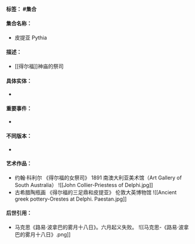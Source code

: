 #### 标签： #集合
#### 集合名称：
- 皮提亚 Pythia
#### 描述：
- [[得尔福]]神庙的祭司
#### 具体实体：
- 
#### 重要事件：
- 
#### 不同版本：
- 
#### 艺术作品：
- 约翰·科利尔 《得尔福的女祭司》 1891 南澳大利亚美术馆（Art Gallery of South Australia）
![[John Collier-Priestess of Delphi.jpg]]
- 古希腊陶瓶画 《得尔福的三足鼎和皮提亚》 伦敦大英博物馆
![[Ancient greek pottery-Orestes at Delphi. Paestan.jpg]]
#### 后世引用：
- 马克思《路易·波拿巴的雾月十八日》。六月起义失败。
![[马克思-《路易·波拿巴的雾月十八日》.png]]